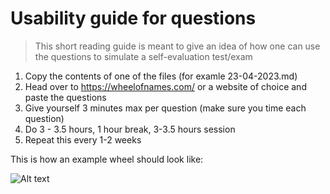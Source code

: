 # Usability guide for questions

> This short reading guide is meant to give an idea of how one can use the questions to simulate a self-evaluation test/exam

1. Copy the contents of one of the files (for examle 23-04-2023.md)
2. Head over to https://wheelofnames.com/ or a website of choice and paste the questions
3. Give yourself 3 minutes max per question (make sure you time each question)
4. Do 3 - 3.5 hours, 1 hour break, 3-3.5 hours session
5. Repeat this every 1-2 weeks

This is how an example wheel should look like:

![Alt text](Images/image.png)

